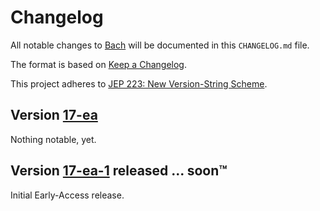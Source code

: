 # Changelog

All notable changes to [Bach](https://github.com/sormuras/bach) will be documented in this `CHANGELOG.md` file.

The format is based on [Keep a Changelog](https://keepachangelog.com).

This project adheres to [JEP 223: New Version-String Scheme](https://openjdk.java.net/jeps/223).

## Version [17-ea]

Nothing notable, yet.

## Version [17-ea-1] released ... soon™

Initial Early-Access release.

[17-ea]: https://github.com/sormuras/bach/releases/tag/17-ea
[17-ea-1]: https://github.com/sormuras/bach/compare/17-ea-1...main
